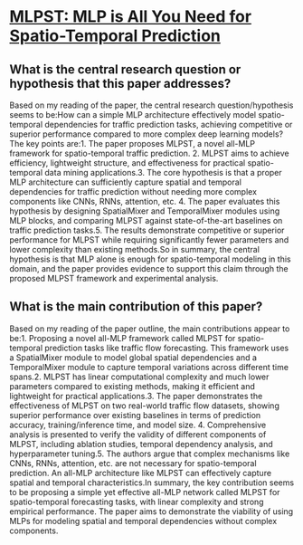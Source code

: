 # [MLPST: MLP is All You Need for Spatio-Temporal Prediction](https://arxiv.org/abs/2309.13363)

## What is the central research question or hypothesis that this paper addresses?

Based on my reading of the paper, the central research question/hypothesis seems to be:How can a simple MLP architecture effectively model spatio-temporal dependencies for traffic prediction tasks, achieving competitive or superior performance compared to more complex deep learning models?The key points are:1. The paper proposes MLPST, a novel all-MLP framework for spatio-temporal traffic prediction. 2. MLPST aims to achieve efficiency, lightweight structure, and effectiveness for practical spatio-temporal data mining applications.3. The core hypothesis is that a proper MLP architecture can sufficiently capture spatial and temporal dependencies for traffic prediction without needing more complex components like CNNs, RNNs, attention, etc. 4. The paper evaluates this hypothesis by designing SpatialMixer and TemporalMixer modules using MLP blocks, and comparing MLPST against state-of-the-art baselines on traffic prediction tasks.5. The results demonstrate competitive or superior performance for MLPST while requiring significantly fewer parameters and lower complexity than existing methods.So in summary, the central hypothesis is that MLP alone is enough for spatio-temporal modeling in this domain, and the paper provides evidence to support this claim through the proposed MLPST framework and experimental analysis.


## What is the main contribution of this paper?

Based on my reading of the paper outline, the main contributions appear to be:1. Proposing a novel all-MLP framework called MLPST for spatio-temporal prediction tasks like traffic flow forecasting. This framework uses a SpatialMixer module to model global spatial dependencies and a TemporalMixer module to capture temporal variations across different time spans.2. MLPST has linear computational complexity and much lower parameters compared to existing methods, making it efficient and lightweight for practical applications.3. The paper demonstrates the effectiveness of MLPST on two real-world traffic flow datasets, showing superior performance over existing baselines in terms of prediction accuracy, training/inference time, and model size. 4. Comprehensive analysis is presented to verify the validity of different components of MLPST, including ablation studies, temporal dependency analysis, and hyperparameter tuning.5. The authors argue that complex mechanisms like CNNs, RNNs, attention, etc. are not necessary for spatio-temporal prediction. An all-MLP architecture like MLPST can effectively capture spatial and temporal characteristics.In summary, the key contribution seems to be proposing a simple yet effective all-MLP network called MLPST for spatio-temporal forecasting tasks, with linear complexity and strong empirical performance. The paper aims to demonstrate the viability of using MLPs for modeling spatial and temporal dependencies without complex components.
